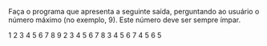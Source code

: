 Faça o programa que apresenta a seguinte saída, perguntando ao usuário o número máximo (no exemplo, 9). Este número deve ser sempre ímpar.

1 2 3 4 5 6 7 8 9
   2 3 4 5 6 7 8
      3 4 5 6 7
         4 5 6
            5   
